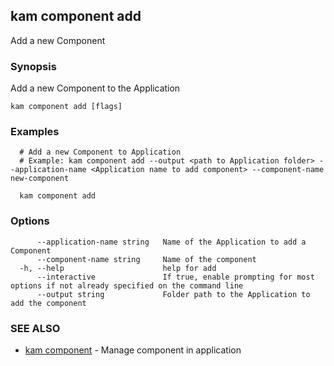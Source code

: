 ## kam component add

Add a new Component

### Synopsis

Add a new Component to the Application

```
kam component add [flags]
```

### Examples

```
  # Add a new Component to Application
  # Example: kam component add --output <path to Application folder> --application-name <Application name to add component> --component-name new-component
  
  kam component add
```

### Options

```
      --application-name string   Name of the Application to add a Component
      --component-name string     Name of the component
  -h, --help                      help for add
      --interactive               If true, enable prompting for most options if not already specified on the command line
      --output string             Folder path to the Application to add the component
```

### SEE ALSO

* [kam component](kam_component.md)	 - Manage component in application

